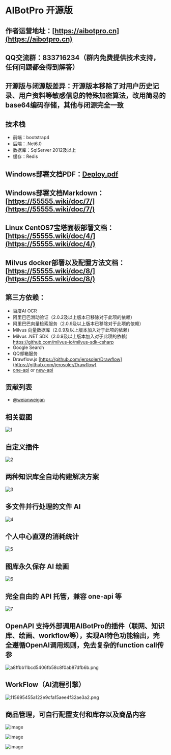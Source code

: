 # AIBotPro 开源版
## 作者运营地址：[https://aibotpro.cn](https://aibotpro.cn)
## QQ交流群：833716234（群内免费提供技术支持，任何问题都会得到解答）
## 开源版与闭源版差异：开源版本移除了对用户历史记录、用户资料等敏感信息的特殊加密算法，改用简易的base64编码存储，其他与闭源完全一致
## 技术栈
* 前端：bootstrap4
* 后端：.Net6.0
* 数据库：SqlServer 2012及以上
* 缓存：Redis
## Windows部署文档PDF：[Deploy.pdf](https://github.com/MayDay-wpf/AIBotPublic/blob/main/Deploy.pdf)
## Windows部署文档Markdown：[https://55555.wiki/doc/7/](https://55555.wiki/doc/7/)
## Linux CentOS7宝塔面板部署文档：[https://55555.wiki/doc/4/](https://55555.wiki/doc/4/)
## Milvus docker部署以及配置方法文档：[https://55555.wiki/doc/8/](https://55555.wiki/doc/8/)


## 第三方依赖：
* 百度AI OCR
* 阿里巴巴滑动验证（2.0.2及以上版本已移除对于此项的依赖）
* 阿里巴巴向量检索服务（2.0.9及以上版本已移除对于此项的依赖）
* Milvus 向量数据库（2.0.9及以上版本加入对于此项的依赖）
* Milvus .NET SDK（2.0.9及以上版本加入对于此项的依赖） [https://github.com/milvus-io/milvus-sdk-csharp ](https://github.com/milvus-io/milvus-sdk-csharp )
* Google Search
* QQ邮箱服务
* Drawflow.js [https://github.com/jerosoler/Drawflow](https://github.com/jerosoler/Drawflow)
*  [one-api](https://github.com/songquanpeng/one-api) or [new-api](https://github.com/Calcium-Ion/new-api)
  
## 贡献列表
* [@weianweigan](https://github.com/weianweigan)

## 相关截图
![1](https://i.mij.rip/2024/02/27/b47660352729d9028be6f7edd0bd2c51.png)

## 自定义插件
![2](https://i.mij.rip/2024/02/27/56b35026e63d56ffe3cfe11b188d6af4.png)

## 两种知识库全自动构建解决方案
![3](https://i.mij.rip/2024/02/27/f0312d58d44b6bff918986b6c39f89df.png)

## 多文件并行处理的文件 AI
![4](https://i.mij.rip/2024/02/27/a1681df1f0ea887d74beacf72adff1a6.png)

## 个人中心直观的消耗统计
![5](https://i.mij.rip/2024/02/27/ea673cde87609b7b053eaa30a93c7860.png)

## 图库永久保存 AI 绘画
![6](https://i.mij.rip/2024/02/27/c58fbc39e613517376e07e5a92ac3c23.png)

## 完全自由的 API 托管，兼容 one-api 等
![7](https://i.mij.rip/2024/02/27/cc8b844bdd329ddd301c169f312d5594.png)

## OpenAPI 支持外部调用AIBotPro的插件（联网、知识库、绘画、workflow等），实现AI特色功能输出，完全遵循OpenAI调用规则，免去复杂的function call传参
![a8ffbb11bcd5406fb58c8f0ab87dfb6b.png](https://ice.frostsky.com/2024/04/05/a8ffbb11bcd5406fb58c8f0ab87dfb6b.png)

## WorkFlow（AI流程引擎）
![115695455a122e9cfa15aee4f32ae3a2.png](https://ice.frostsky.com/2024/04/05/115695455a122e9cfa15aee4f32ae3a2.png)

## 商品管理，可自行配置支付和库存以及商品内容
![image](https://github.com/MayDay-wpf/AIBotPublic/assets/58774414/d27420c9-6ec4-4a23-996b-d183af4a823d)

![image](https://github.com/MayDay-wpf/AIBotPublic/assets/58774414/3dddc8d2-5edc-40df-b4fe-f4a28f7ec557)

![image](https://github.com/MayDay-wpf/AIBotPublic/assets/58774414/e8d12ff7-a300-4bab-bfca-56fd0d502e2f)




